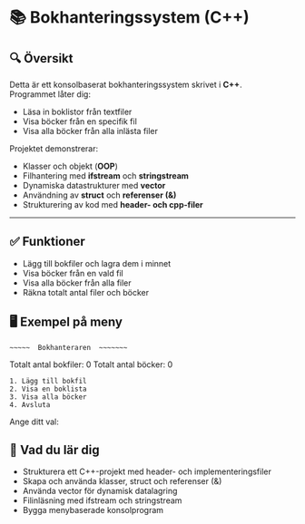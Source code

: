 # 📚 Bokhanteringssystem (C++)

## 🔍 Översikt
Detta är ett konsolbaserat bokhanteringssystem skrivet i **C++**.  
Programmet låter dig:
- Läsa in boklistor från textfiler
- Visa böcker från en specifik fil
- Visa alla böcker från alla inlästa filer

Projektet demonstrerar:
- Klasser och objekt (**OOP**)
- Filhantering med **ifstream** och **stringstream**
- Dynamiska datastrukturer med **vector**
- Användning av **struct** och **referenser (&)**
- Strukturering av kod med **header- och cpp-filer**

---

## ✅ Funktioner
- Lägg till bokfiler och lagra dem i minnet
- Visa böcker från en vald fil
- Visa alla böcker från alla filer
- Räkna totalt antal filer och böcker


## 🖥 Exempel på meny
~~~~~~~~~~~~~~~~~~~~~~~~~~~~~
~~~~~  Bokhanteraren  ~~~~~~~
~~~~~~~~~~~~~~~~~~~~~~~~~~~~~
 Totalt antal bokfiler: 0
 Totalt antal böcker: 0
~~~~~~~~~~~~~~~~~~~~~~~~~~~~~
1. Lägg till bokfil
2. Visa en boklista
3. Visa alla böcker
4. Avsluta
~~~~~~~~~~~~~~~~~~~~~~~~~~~~~
Ange ditt val:


## 📌 Vad du lär dig
- Strukturera ett C++-projekt med header- och implementeringsfiler
- Skapa och använda klasser, struct och referenser (&)
- Använda vector för dynamisk datalagring
- Filinläsning med ifstream och stringstream
- Bygga menybaserade konsolprogram
